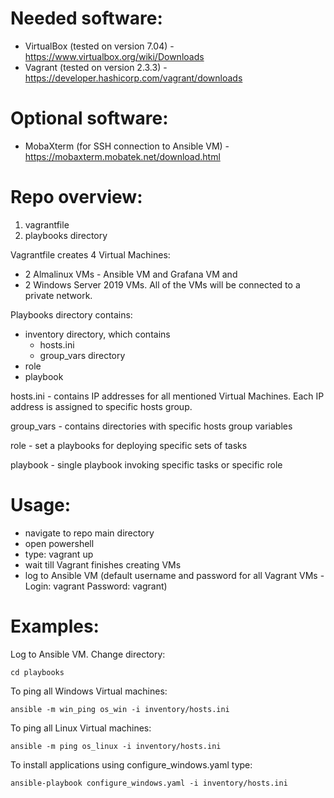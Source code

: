 # Needed software:
- VirtualBox (tested on version 7.04) - https://www.virtualbox.org/wiki/Downloads
- Vagrant (tested on version 2.3.3) - https://developer.hashicorp.com/vagrant/downloads

# Optional software:
- MobaXterm (for SSH connection to Ansible VM) - https://mobaxterm.mobatek.net/download.html

# Repo overview:
1) vagrantfile
2) playbooks directory

Vagrantfile creates 4 Virtual Machines:
- 2 Almalinux VMs - Ansible VM and Grafana VM and 
- 2 Windows Server 2019 VMs. 
All of the VMs will be connected to a private network. 

Playbooks directory contains:
- inventory directory, which contains 
	- hosts.ini
	- group_vars directory 
- role 
- playbook

hosts.ini - contains IP addresses for all mentioned Virtual Machines. Each IP address is assigned to specific hosts group. 

group_vars - contains directories with specific hosts group variables

role - set a playbooks for deploying specific sets of tasks

playbook - single playbook invoking specific tasks or specific role

# Usage:
- navigate to repo main directory
- open powershell
- type: vagrant up
- wait till Vagrant finishes creating VMs
- log to Ansible VM (default username and password for all Vagrant VMs - Login: vagrant Password: vagrant)

# Examples:
Log to Ansible VM.
Change directory: 
```
cd playbooks
```

To ping all Windows Virtual machines:
```
ansible -m win_ping os_win -i inventory/hosts.ini
```

To ping all Linux Virtual machines:
```
ansible -m ping os_linux -i inventory/hosts.ini
```

To install applications using configure_windows.yaml type:
```
ansible-playbook configure_windows.yaml -i inventory/hosts.ini
```
